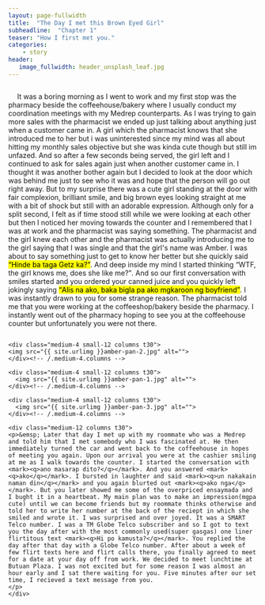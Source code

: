 ```yaml
---
layout: page-fullwidth
title:  "The Day I met this Brown Eyed Girl"
subheadline:  "Chapter 1"
teaser: "How I first met you."
categories:
    - story
header:
   image_fullwidth: header_unsplash_leaf.jpg
---
```


<!--more-->

<div class="row">
    <div class="medium-12 columns t30">
   	<p>&emsp; It was a boring morning as I went to work and my first stop was the pharmacy beside the coffeehouse/bakery where I usually conduct my coordination meetings with my Medrep counterparts. As I was trying to gain more sales with the pharmacist we ended up just talking about anything just when a customer came in. A girl which the pharmacist knows that she introduced me to her but i was uninterested since my mind was all about hitting my monthly sales objective but she was kinda cute though but still im unfazed. And so after a few seconds being served, the girl left and I continued to ask for sales again just when another customer came in. I thought it was another bother again but I decided to look at the door which was behind me just to see who it was and hope that the person will go out right away. But to my surprise there was a cute girl standing at the door with fair complexion, brilliant smile, and big brown eyes looking straight at me with a bit of shock but still with an adorable expression. Although only for a split second, I felt as if time stood still while we were looking at each other but then I noticed her moving towards the counter and I remembered that I was at work and the pharmacist was saying something. The pharmacist and the girl knew each other and the pharmacist was actually introducing me to the girl saying that I was single and that the girl's name was Amber. I was about to say something just to get to know her better but she quickly said <mark><q>Hinde ba taga Getz ka?</q></mark>. And deep inside my mind I started thinking <q>WTF, the girl knows me, does she like me?</q>.  And so our first conversation with smiles started and you ordered your canned juice and you quickly left jokingly saying <mark><q>Alis na ako, baka bigla pa ako mgkaroon ng boyfriend</q></mark>. I was instantly drawn to you for some strange reason. The pharmacist told me that you were working at the coffeeshop/bakery beside the pharmacy. I instantly went out of the pharmacy hoping to see you at the coffeehouse counter but unfortunately you were not there. 
	</p>
	</div>

    <div class="medium-4 small-12 columns t30">
    <img src="{{ site.urlimg }}amber-pan-2.jpg" alt="">
    </div><!-- /.medium-4.columns -->

    <div class="medium-4 small-12 columns t30">
      <img src="{{ site.urlimg }}amber-pan-1.jpg" alt="">
    </div><!-- /.medium-4.columns -->

    <div class="medium-4 small-12 columns t30">
      <img src="{{ site.urlimg }}amber-pan-3.jpg" alt="">
    </div><!-- /.medium-4.columns -->

	<div class="medium-12 columns t30">
	<p>&emsp; Later that day I met up with my roommate who was a Medrep and told him that I met somebody who I was fascinated at. He then immediately turned the car and went back to the coffeehouse in hopes of meeting you again. Upon our arrival you were at the cashier smiling at me as I walk towards the counter. I started the conversation with <mark><q>ano masarap dito?</q></mark>. And you answered <mark><q>ako</q></mark>. I bursted in laughter and said <mark><q>un nakakain naman din</q></mark> and you again blurted out <mark><q>ako nga</q></mark>. But you later showed me some of the overpriced ensaymada and I bught it in a heartbeat. My main plan was to make an impression(mgpa cute) until we can become friends but my roommate thinks otherwise and told her to write her number at the back of the reciept in which she smiled and wrote it. I was surprised and over joyed. It was a SMART Telco number. I was a TM Globe Telco subscriber and so I got to text you the day after with the most commonly used(super gasgas) one liner flirtitous text <mark><q>Hi po kamusta?</q></mark>. You replied the day after that day with a Globe Telco number. After about a week of few flirt texts here and flirt calls there, you finally agreed to meet for a date at your day off from work. We decided to meet lunchtime at Butuan Plaza. I was not excited but for some reason I was almost an hour early and I sat there waiting for you. Five minutes after our set time, I recieved a text message from you. 
   	</p>
	</div>

</div><!-- /.row -->
